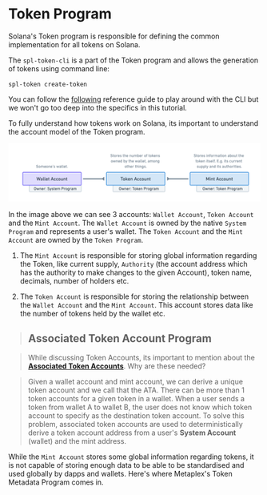 # Token Program

Solana's Token program is responsible for defining the common implementation for all tokens on Solana.

The `spl-token-cli` is a part of the Token program and allows the generation of tokens using command line:

```plaintext
spl-token create-token
```

You can follow the [following](https://spl.solana.com/token#reference-guide) reference guide to play around with the CLI but we won't go too deep into the specifics in this tutorial.

To fully understand how tokens work on Solana, its important to understand the account model of the Token program.

![description](images/tokenprog1.png)

In the image above we can see 3 accounts: `Wallet Account`, `Token Account` and the `Mint Account`. The `Wallet Account` is owned by the native `System Program` and represents a user's wallet. The `Token Account` and the `Mint Account` are owned by the `Token Program`.

1. The `Mint Account` is responsible for storing global information regarding the Token, like current supply, `Authority` (the account address which has the authority to make changes to the given Account), token name, decimals, number of holders etc.
    
2. The `Token Account` is responsible for storing the relationship between the `Wallet Account` and the `Mint Account`. This account stores data like the number of tokens held by the wallet etc.

> ## Associated Token Account Program

> While discussing Token Accounts, its important to mention about the [**Associated Token Accounts**](https://spl.solana.com/associated-token-account). Why are these needed?

> Given a wallet account and mint account, we can derive a unique token account and we call that the ATA. There can be more than 1 token accounts for a given token in a wallet. When a user sends a token from wallet A to wallet B, the user does not know which token account to specify as the destination token account. To solve this problem, associated token accounts are used to deterministically derive a token account address from a user's **System Account** (wallet) and the mint address.

While the `Mint Account` stores some global information regarding tokens, it is not capable of storing enough data to be able to be standardised and used globally by dapps and wallets. Here's where Metaplex's Token Metadata Program comes in.
